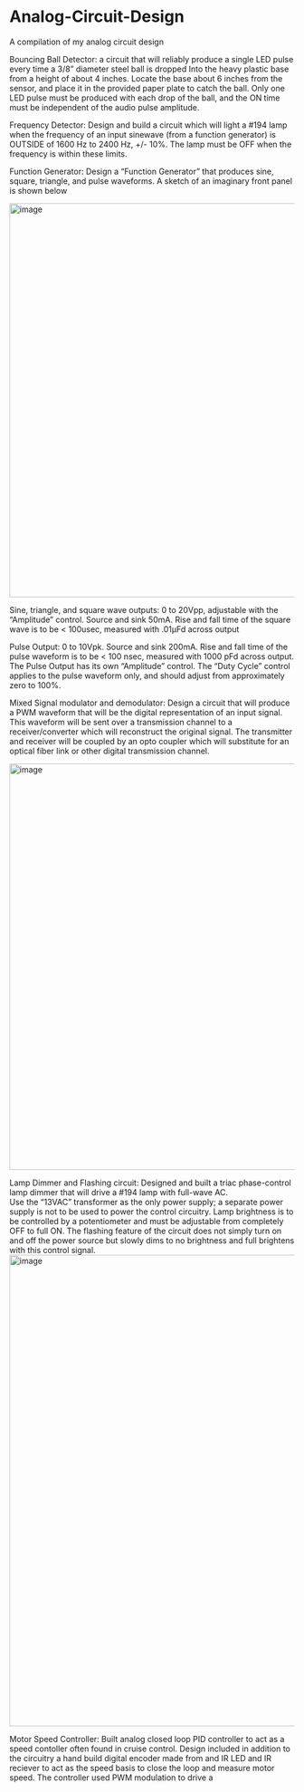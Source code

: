 # Analog-Circuit-Design
A compilation of my analog circuit design

Bouncing Ball Detector: a circuit that will reliably produce a single LED pulse every time a 3/8” 
diameter steel ball is dropped Into the heavy plastic base from a height of about 4 inches. Locate the base 
about 6 inches from the sensor, and place it in the provided paper plate to catch the ball. Only one LED 
pulse must be produced with each drop of the  ball, and the ON time must be independent of the audio 
pulse amplitude.

Frequency Detector: Design and build a circuit which will light a #194 lamp when the frequency of an input sinewave 
(from a function generator) is OUTSIDE of 1600 Hz to 2400 Hz, +/- 10%.  The lamp must be OFF when the 
frequency is within these limits.

Function Generator: Design a “Function Generator” that produces sine, square, triangle, and pulse waveforms.  A sketch of 
an imaginary front panel is shown below

<img width="696" alt="image" src="https://user-images.githubusercontent.com/100106103/176330531-3770ffd9-e5bc-459b-a035-b7e4bf64ce70.png">

Sine, triangle, and square wave outputs: 0 to 20Vpp, adjustable with the “Amplitude” control.  Source and sink 
50mA.  Rise and fall time of the square wave is to be < 100usec, measured with .01μFd across output

Pulse Output:  0 to 10Vpk.  Source and sink 200mA.  Rise and fall time of the pulse waveform is to be < 100 
nsec,  measured  with  1000  pFd  across  output.  The Pulse Output has its own “Amplitude” control.  The “Duty 
Cycle” control applies to the pulse waveform only, and should adjust from approximately zero to 100%. 

Mixed Signal modulator and demodulator: Design a circuit that will produce a PWM waveform that will be the digital representation of an input 
signal.    This  waveform  will  be  sent  over  a  transmission  channel  to  a  receiver/converter  which  will 
reconstruct the original signal. The transmitter and receiver will be coupled by an opto coupler which 
will substitute for an optical fiber link or other digital transmission channel. 

<img width="718" alt="image" src="https://user-images.githubusercontent.com/100106103/176565000-a7e02cd5-05c3-4c59-b868-302c326bd116.png">

Lamp Dimmer and Flashing circuit: Designed and built a triac phase-control lamp dimmer that will drive a #194 lamp with full-wave AC.  
Use the “13VAC” transformer as the only power supply; a separate power supply is not to be used to 
power  the  control  circuitry. Lamp  brightness  is  to  be  controlled  by  a  potentiometer  and  must  be 
adjustable  from  completely  OFF  to  full  ON. The flashing feature of the circuit does not simply turn on and off the power source but slowly dims to no brightness and full brightens with this control signal.
<img width="833" alt="image" src="https://user-images.githubusercontent.com/100106103/176565368-e08072bd-5a7a-4ca6-b50d-ab6fb380af69.png">

Motor Speed Controller: Built analog closed loop PID controller to act as a speed contoller often found in cruise control. Design included in addition to the circuitry a hand build digital encoder made from and IR LED and IR reciever to act as the speed basis to close the loop and measure motor speed. The controller used PWM modulation to drive a 

